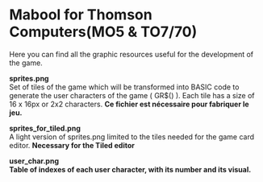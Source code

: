 # Mabool for Thomson Computers(MO5 & TO7/70)

Here you can find all the graphic resources useful for the development of the game.

<b>sprites.png</b><br>
Set of tiles of the game which will be transformed into BASIC code to generate the user characters of the game ( GR$() ). Each tile has a size of 16 x 16px or 2x2 characters. <b>Ce fichier est nécessaire pour fabriquer le jeu.</b>

<b>sprites_for_tiled.png</b><br>
A light version of sprites.png limited to the tiles needed for the game card editor. <b>Necessary for the Tiled editor<b>

<b>user_char.png</b><br>
Table of indexes of each user character, with its number and its visual.
